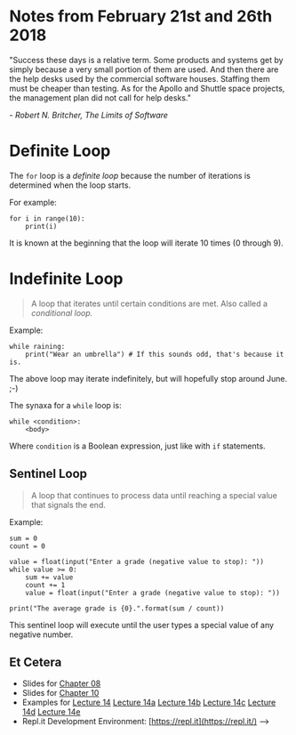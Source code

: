 # Notes from February 21st and 26th 2018
"Success these days is a relative term. Some products and systems get by simply because a very small portion of them are used. And then there are the help desks used by the commercial software houses. Staffing them must be cheaper than testing. As for the Apollo and Shuttle space projects, the management plan did not call for help desks."

<cite>- Robert N. Britcher, *The Limits of Software*</cite>

# Definite Loop
The `for` loop is a *definite loop* because the number of iterations is determined when the loop starts.

For example:

    for i in range(10):
        print(i)

It is known at the beginning that the loop will iterate 10 times (0 through 9).

# Indefinite Loop
>A loop that iterates until certain conditions are met. Also called a *conditional loop.*

Example:

    while raining:
        print("Wear an umbrella") # If this sounds odd, that's because it is.

The above loop may iterate indefinitely, but will hopefully stop around June. ;-)

The synaxa for a `while` loop is:

    while <condition>:
        <body>

Where `condition` is a Boolean expression, just like with `if` statements.


## Sentinel Loop
>A loop that continues to process data until reaching a special value that signals the end.

Example:

    sum = 0
    count = 0

    value = float(input("Enter a grade (negative value to stop): "))
    while value >= 0:
        sum += value
        count += 1
        value = float(input("Enter a grade (negative value to stop): "))

    print("The average grade is {0}.".format(sum / count))

This sentinel loop will execute until the user types a special value of any negative number.


## Et Cetera
* Slides for [Chapter 08](http://mcsp.wartburg.edu/zelle/python/ppics3/slides/Chapter08.pptx)
* Slides for [Chapter 10](http://mcsp.wartburg.edu/zelle/python/ppics3/slides/Chapter10.pptx)
* Examples for [Lecture 14](../examples/lecture14.py) [Lecture 14a](../examples/lecture14a.py) [Lecture 14b](../examples/lecture14b.py) [Lecture 14c](../examples/lecture14c.py) [Lecture 14d](../examples/lecture14d.py) [Lecture 14e](../examples/lecture14e.py)
* Repl.it Development Environment: [https://repl.it](https://repl.it/) -->